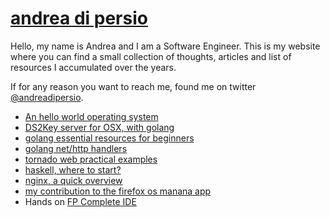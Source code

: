 [andrea di persio](https://twitter.com/andreadipersio)
==================

Hello,
my name is Andrea and I am a Software Engineer.
This is my website where you can find a small collection
of thoughts, articles and list of resources I accumulated 
over the years.

If for any reason you want to reach me, found me on twitter [@andreadipersio](https://twitter.com/andreadipersio).

- [An hello world operating system](https://github.com/andreadipersio/os-from-scratch/tree/master/real-mode-x86)
- [DS2Key server for OSX, with golang](/ds2key-srv)
- [golang essential resources for beginners](https://devcharm.com/pages/7-go-essential)
- [golang net/http handlers](https://devcharm.com/pages/8-golang-net-http-handlers)
- [tornado web practical examples](https://devcharm.com/pages/16-tornado-examples)
- [haskell, where to start?](https://devcharm.com/pages/13-haskell-where-to-start)
- [nginx, a quick overview](https://devcharm.com/articles/10/nginx-more-than-a-web-server/)
- [my contribution to the firefox os manana app](https://hacks.mozilla.org/2013/12/how-the-manana-app-was-built/)
- Hands on [FP Complete IDE](http://andreadipersio.com/fpcomplete-ide)
